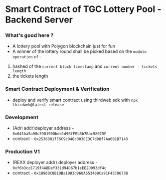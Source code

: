 # Smart Contract of TGC Lottery Pool - Backend Server

### What's good here ?

- A lottery pool with Polygon blockchain just for fun
- A winner of the lottery round shall be picked based on the `modulo operation` of :

1. hashed of the `current block timestamp` and `current number - tickets length`
2. the tickets length

### Smart Contract Deployment & Verification

- deploy and verify smart contract using thirdweb sdk with `npx thirdweb@latest release`

### Development

- (Adri addr)deployer address - `0x041ba5a08c590190Dbde1d9BfFEb8b7Bac980C5F`
- contract - `0x2538081fF6C9cD48c0030E3C7d98f7Aa601B7143`

### Production V1

- (REXX deployer addr) deployer address - `0xf6b3ccE719f4A8Def331d94D67b1eEE2D093df4c`
- contract - `0x18960C0B19Ba1983d960A653409Ca91F45C96738`
